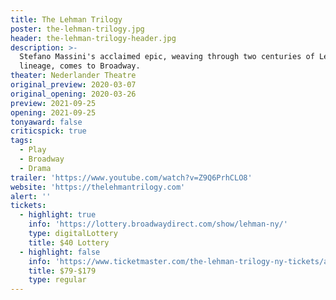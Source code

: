 ```yaml
---
title: The Lehman Trilogy
poster: the-lehman-trilogy.jpg
header: the-lehman-trilogy-header.jpg
description: >-
  Stefano Massini's acclaimed epic, weaving through two centuries of Lehman
  lineage, comes to Broadway.
theater: Nederlander Theatre
original_preview: 2020-03-07
original_opening: 2020-03-26
preview: 2021-09-25
opening: 2021-09-25
tonyaward: false
criticspick: true
tags: 
  - Play
  - Broadway
  - Drama
trailer: 'https://www.youtube.com/watch?v=Z9Q6PrhCLO8'
website: 'https://thelehmantrilogy.com'
alert: ''
tickets:
  - highlight: true
    info: 'https://lottery.broadwaydirect.com/show/lehman-ny/'
    type: digitalLottery
    title: $40 Lottery
  - highlight: false
    info: 'https://www.ticketmaster.com/the-lehman-trilogy-ny-tickets/artist/2681323'
    title: $79-$179
    type: regular
---
```

